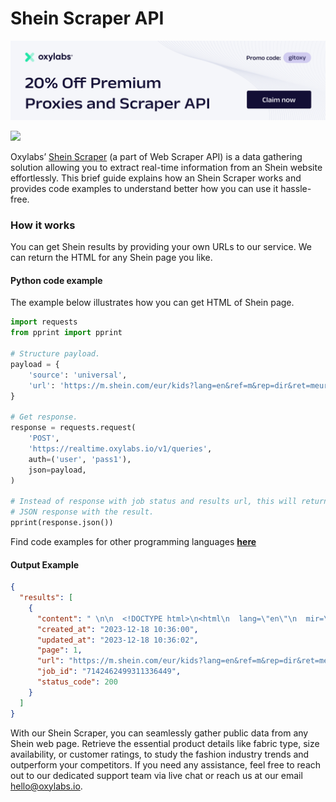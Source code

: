 # Shein Scraper API

[![Oxylabs promo code](https://raw.githubusercontent.com/oxylabs/product-integrations/refs/heads/master/Affiliate-Universal-1090x275.png)](https://oxylabs.go2cloud.org/aff_c?offer_id=7&aff_id=877&url_id=112)

[![](https://dcbadge.vercel.app/api/server/eWsVUJrnG5)](https://discord.gg/GbxmdGhZjq)

Oxylabs’ [Shein Scraper](https://oxylabs.io/products/scraper-api/ecommerce/shein?utm_source=github&utm_medium=repositories&utm_campaign=product) (a part of Web Scraper API) is a data gathering solution allowing you to extract real-time information from an Shein website effortlessly. This brief guide explains how an Shein Scraper works and provides code examples to understand better how you can use it hassle-free.

### How it works

You can get Shein results by providing your own URLs to our service. We can return the HTML for any Shein page you like.

#### Python code example

The example below illustrates how you can get HTML of Shein page.

```python
import requests
from pprint import pprint

# Structure payload.
payload = {
    'source': 'universal',
    'url': 'https://m.shein.com/eur/kids?lang=en&ref=m&rep=dir&ret=meur'
}

# Get response.
response = requests.request(
    'POST',
    'https://realtime.oxylabs.io/v1/queries',
    auth=('user', 'pass1'),
    json=payload,
)

# Instead of response with job status and results url, this will return the
# JSON response with the result.
pprint(response.json())
```
Find code examples for other programming languages [**here**](https://github.com/oxylabs/shein-scraper/tree/main/code%20examples)

#### Output Example
```json
{
  "results": [
    {
      "content": " \n\n  <!DOCTYPE html>\n<html\n  lang=\"en\"\n  mir=\"ltr\"\n  brd=\"sh\"\n>\n\n<head>\n    <meta name=\"theme-color\" ... </html>",
      "created_at": "2023-12-18 10:36:00",
      "updated_at": "2023-12-18 10:36:02",
      "page": 1,
      "url": "https://m.shein.com/eur/kids?lang=en&ref=m&rep=dir&ret=meur",
      "job_id": "7142462499311336449",
      "status_code": 200
    }
  ]
}
```
With our Shein Scraper, you can seamlessly gather public data from any Shein web page. Retrieve the essential product details like fabric type, size availability, or customer ratings, to study the fashion industry trends and outperform your competitors. If you need any assistance, feel free to reach out to our dedicated support team via live chat or reach us at our email hello@oxylabs.io.
